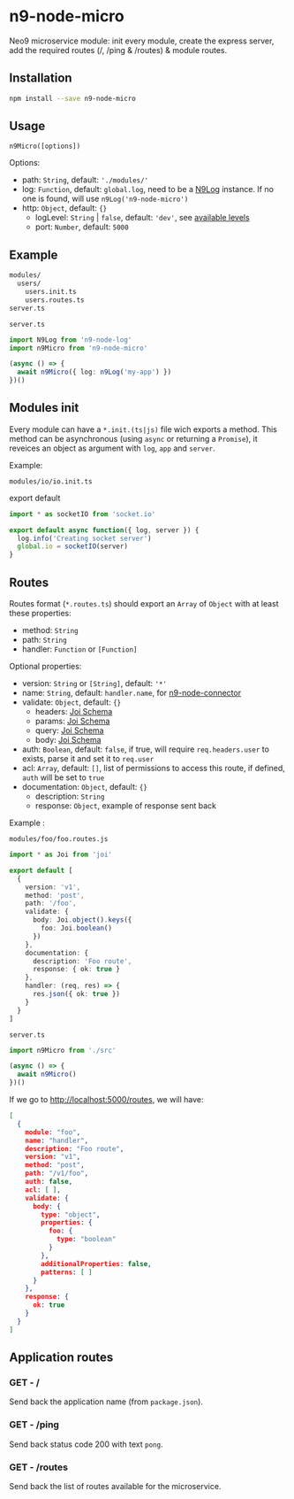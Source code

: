 # n9-node-micro

Neo9 microservice module: init every module, create the express server, add the required routes (/, /ping & /routes) & module routes.

## Installation

```bash
npm install --save n9-node-micro
```

## Usage

`n9Micro([options])`

Options:

- path: `String`, default: `'./modules/'`
- log: `Function`, default: `global.log`, need to be a [N9Log](http://scm.bytefactory.fr/projects/N9NODE/repos/n9-node-log/browse) instance. If no one is found, will use `n9Log('n9-node-micro')`
- http: `Object`, default: `{}`
	- logLevel: `String` | `false`, default: `'dev'`, see [available levels](https://github.com/expressjs/morgan#predefined-formats)
	- port: `Number`, default: `5000`


## Example

```bash
modules/
  users/
    users.init.ts
    users.routes.ts
server.ts
```

`server.ts`

```ts
import N9Log from 'n9-node-log'
import n9Micro from 'n9-node-micro'

(async () => {
  await n9Micro({ log: n9Log('my-app') })
})()
```

## Modules init

Every module can have a `*.init.(ts|js)` file wich exports a method. This method can be asynchronous (using `async` or returning a `Promise`), it reveices an object as argument with `log`, `app` and `server`.

Example:

`modules/io/io.init.ts`

export default
```ts
import * as socketIO from 'socket.io'

export default async function({ log, server }) {
  log.info('Creating socket server')
  global.io = socketIO(server)
}
```

## Routes

Routes format (`*.routes.ts`) should export an `Array` of `Object` with at least these properties:

- method: `String`
- path: `String`
- handler: `Function` or `[Function]`

Optional properties:

- version: `String` or `[String]`, default: `'*'`
- name: `String`, default: `handler.name`, for [n9-node-connector](http://scm.bytefactory.fr/projects/N9NODE/repos/n9-node-connector/browse)
- validate: `Object`, default: `{}`
	- headers: [Joi Schema](https://github.com/hapijs/joi)
	- params: [Joi Schema](https://github.com/hapijs/joi)
	- query: [Joi Schema](https://github.com/hapijs/joi)
	- body: [Joi Schema](https://github.com/hapijs/joi)
- auth: `Boolean`, default: `false`, if true, will require `req.headers.user` to exists, parse it and set it to `req.user`
- acl: `Array`, default: `[]`, list of permissions to access this route, if defined, `auth` will be set to `true`
- documentation: `Object`, default: `{}`
	- description: `String`
	- response: `Object`, example of response sent back

Example :

`modules/foo/foo.routes.js`

```ts
import * as Joi from 'joi'

export default [
  {
    version: 'v1',
    method: 'post',
    path: '/foo',
    validate: {
      body: Joi.object().keys({
        foo: Joi.boolean()
      })
    },
    documentation: {
      description: 'Foo route',
      response: { ok: true }
    },
    handler: (req, res) => {
      res.json({ ok: true })
    }
  }
]
```

`server.ts`

```ts
import n9Micro from './src'

(async () => {
  await n9Micro()
})()
```

If we go to [http://localhost:5000/routes](http://localhost:5000/routes), we will have:

```json
[
  {
    module: "foo",
    name: "handler",
    description: "Foo route",
    version: "v1",
    method: "post",
    path: "/v1/foo",
    auth: false,
    acl: [ ],
    validate: {
      body: {
        type: "object",
        properties: {
          foo: {
            type: "boolean"
          }
        },
        additionalProperties: false,
        patterns: [ ]
      }
    },
    response: {
      ok: true
    }
  }
]
```

## Application routes

### GET - /

Send back the application name (from `package.json`).

### GET - /ping

Send back status code 200 with text `pong`.

### GET - /routes

Send back the list of routes available for the microservice.
